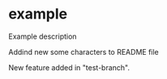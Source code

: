 # example
Example description

Addind new some characters to README file

New feature added in "test-branch".